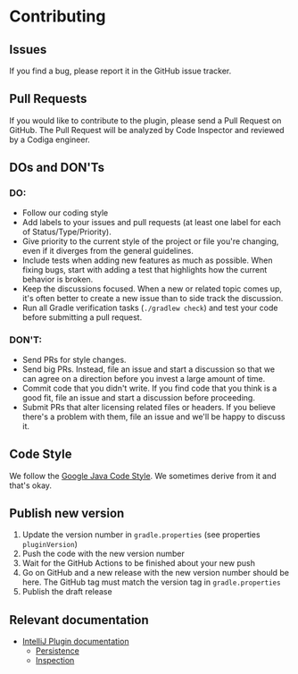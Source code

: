 # Contributing

## Issues

If you find a bug, please report it in the GitHub issue tracker.

## Pull Requests

If you would like to contribute to the plugin, please
send a Pull Request on GitHub. The Pull Request will be analyzed
by Code Inspector and reviewed by a Codiga engineer.

## DOs and DON'Ts

### DO:

* Follow our coding style
* Add labels to your issues and pull requests (at least one label for each of Status/Type/Priority).
* Give priority to the current style of the project or file you're changing, even if it diverges from the general
  guidelines.
* Include tests when adding new features as much as possible. When fixing bugs, start with adding a test that highlights
  how the current behavior is broken.
* Keep the discussions focused. When a new or related topic comes up, it's often better to create a new issue than to
  side track the discussion.
* Run all Gradle verification tasks (`./gradlew check`) and test your code before submitting a pull request.

### DON'T:

* Send PRs for style changes.
* Send big PRs. Instead, file an issue and start a discussion so that we can agree on a direction before you invest a
  large amount of time.
* Commit code that you didn't write. If you find code that you think is a good fit, file an issue and start a discussion
  before proceeding.
* Submit PRs that alter licensing related files or headers. If you believe there's a problem with them, file an issue
  and we'll be happy to discuss it.

## Code Style

We follow the [Google Java Code Style](https://google.github.io/styleguide/javaguide.html).
We sometimes derive from it and that's okay.

## Publish new version

1. Update the version number in `gradle.properties` (see properties `pluginVersion`)
2. Push the code with the new version number
3. Wait for the GitHub Actions to be finished about your new push
4. Go on GitHub and a new release with the new version number should be here. The GitHub tag must match the version tag
   in `gradle.properties`
5. Publish the draft release

## Relevant documentation

- [IntelliJ Plugin documentation](https://plugins.jetbrains.com/docs/intellij/basics.html)
    - [Persistence](https://plugins.jetbrains.com/docs/intellij/persisting-state-of-components.html)
    - [Inspection](https://plugins.jetbrains.com/docs/intellij/code-inspections.html)